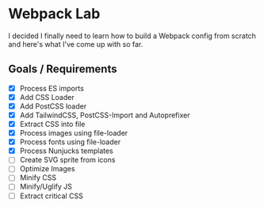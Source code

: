 # Webpack Lab

I decided I finally need to learn how to  build a Webpack config from scratch and here's what I've come up with so far.

## Goals / Requirements

- [x] Process ES imports
- [x] Add CSS Loader
- [x] Add PostCSS loader
- [x] Add TailwindCSS, PostCSS-Import and Autoprefixer
- [x] Extract CSS into file
- [x] Process images using file-loader
- [x] Process fonts using file-loader
- [x] Process Nunjucks templates
- [ ] Create SVG sprite from icons
- [ ] Optimize Images
- [ ] Minify CSS
- [ ] Minify/Uglify JS
- [ ] Extract critical CSS
